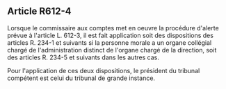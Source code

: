 Article R612-4
----
Lorsque le commissaire aux comptes met en oeuvre la procédure d'alerte prévue à
l'article L. 612-3, il est fait application soit des dispositions des articles
R. 234-1 et suivants si la personne morale a un organe collégial chargé de
l'administration distinct de l'organe chargé de la direction, soit des articles
R. 234-5 et suivants dans les autres cas.

Pour l'application de ces deux dispositions, le président du tribunal compétent
est celui du tribunal de grande instance.
